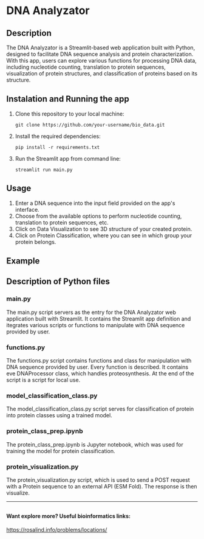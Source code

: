 # DNA Analyzator

## Description
The DNA Analyzator is a Streamlit-based web application built with Python, designed to facilitate DNA sequence analysis and protein characterization. With this app, users can explore various functions for processing DNA data, including nucleotide counting, translation to protein sequences, visualization of protein structures, and classification of proteins based on its structure.


## Instalation and Running the app
1. Clone this repository to your local machine:

    ```
    git clone https://github.com/your-username/bio_data.git
    ```
    
2. Install the required dependencies:
   
    ```
    pip install -r requirements.txt
    ```

3.  Run the Streamlit app from command line:

    ```
    streamlit run main.py
    ```

## Usage
1. Enter a DNA sequence into the input field provided on the app's interface.
2. Choose from the available options to perform nucleotide counting, translation to protein sequences, etc.
3. Click on Data Visualization to see 3D structure of your created protein.
4. Click on Protein Classification, where you can see in which group your protein belongs.

## Example

## Description of Python files
### main.py 
The main.py script servers as the entry for the DNA Analyzator web application built with Streamlit. It contains the Streamlit app definition and itegrates various scripts or functions to manipulate with DNA sequence provided by user.

### functions.py
The functions.py script contains functions and class for manipulation with DNA sequence provided by user. Every function is described. It contains eve DNAProcessor class, which handles proteosynthesis. At the end of the script is a script for local use.

### model_classification_class.py
The model_classification_class.py script serves for classification of protein into protein classes using a trained model.

### protein_class_prep.ipynb
The protein_class_prep.ipynb is Jupyter notebook, which was used for training the model for protein classification.

### protein_visualization.py
The protein_visualization.py script, which is used to send a POST request with a Protein sequence to an external API (ESM Fold). The response is then visualize.

-------------------------------------------------------------------------------------------------------------------

##
#### Want explore more? Useful bioinformatics links:

https://rosalind.info/problems/locations/
